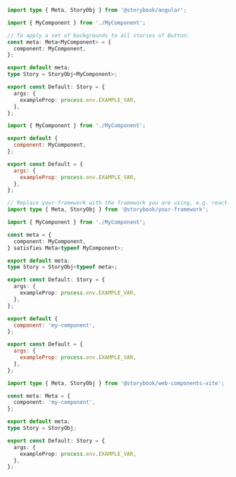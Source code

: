 ```ts filename="MyComponent.stories.ts" renderer="angular" language="ts"
import type { Meta, StoryObj } from '@storybook/angular';

import { MyComponent } from './MyComponent';

// To apply a set of backgrounds to all stories of Button:
const meta: Meta<MyComponent> = {
  component: MyComponent,
};

export default meta;
type Story = StoryObj<MyComponent>;

export const Default: Story = {
  args: {
    exampleProp: process.env.EXAMPLE_VAR,
  },
};
```

```js filename="MyComponent.stories.js|jsx" renderer="common" language="js"
import { MyComponent } from './MyComponent';

export default {
  component: MyComponent,
};

export const Default = {
  args: {
    exampleProp: process.env.EXAMPLE_VAR,
  },
};
```

```ts filename="MyComponent.stories.ts|tsx" renderer="common" language="ts"
// Replace your-framework with the framework you are using, e.g. react-vite, nextjs, vue3-vite, etc.
import type { Meta, StoryObj } from '@storybook/your-framework';

import { MyComponent } from './MyComponent';

const meta = {
  component: MyComponent,
} satisfies Meta<typeof MyComponent>;

export default meta;
type Story = StoryObj<typeof meta>;

export const Default: Story = {
  args: {
    exampleProp: process.env.EXAMPLE_VAR,
  },
};
```

```js filename="MyComponent.stories.js" renderer="web-components" language="js"
export default {
  component: 'my-component',
};

export const Default = {
  args: {
    exampleProp: process.env.EXAMPLE_VAR,
  },
};
```

```ts filename="MyComponent.stories.ts" renderer="web-components" language="ts"
import type { Meta, StoryObj } from '@storybook/web-components-vite';

const meta: Meta = {
  component: 'my-component',
};

export default meta;
type Story = StoryObj;

export const Default: Story = {
  args: {
    exampleProp: process.env.EXAMPLE_VAR,
  },
};
```
